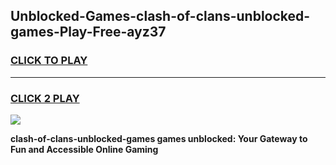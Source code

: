 
## Unblocked-Games-clash-of-clans-unblocked-games-Play-Free-ayz37
<h3>
<a href="https://premium76.site?title=clash-of-clans-unblocked-games&ref=23A">CLICK TO PLAY</a></h3>
<hr>

<h3>
<a href="https://premium76.site?title=clash-of-clans-unblocked-games&ref=23A">CLICK 2 PLAY</a>
  
</h3>

<a href="https://premium76.site?title=clash-of-clans-unblocked-games&ref=23A"><img src="https://clearcache.store/games.png"></a>


**clash-of-clans-unblocked-games games unblocked: Your Gateway to Fun and Accessible Online Gaming**
